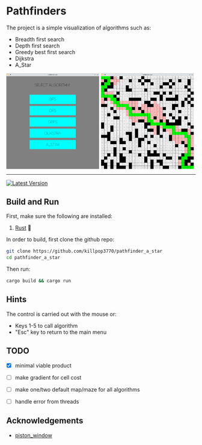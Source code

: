 # Pathfinders


The project is a simple visualization of algorithms such as:

- Breadth first search
- Depth first search
- Greedy best first search
- Dijkstra
- A_Star

<div style="display: flex; flex-direction: row; flex-wrap: nowrap;">
<img src="./assets/menu.png" width="49%" style="margin-right: 5px" />
<img src="./assets/astar.png" width="49%" />
</div>

---

[![Latest Version](https://img.shields.io/github/v/tag/killpop3770/pathfinders?sort=semver&label=version)](https://github.com/killpop3770/pathfinders)

## Build and Run

First, make sure the following are installed:

1. [Rust](https://www.rust-lang.org/tools/install) 🦀

In order to build, first clone the github repo:

```sh
git clone https://github.com/killpop3770/pathfinder_a_star
cd pathfinder_a_star
```

Then run:

```sh
cargo build && cargo run
```

## Hints

The control is carried out with the mouse or:

- Keys 1-5 to call algorithm
- "Esc" key to return to the main menu

## TODO
- [x] minimal viable product
- [ ] make gradient for cell cost
- [ ] make one/two default map/maze for all algorithms
- [ ] handle error from threads


## Acknowledgements

- [piston_window](https://github.com/PistonDevelopers/piston_window)
